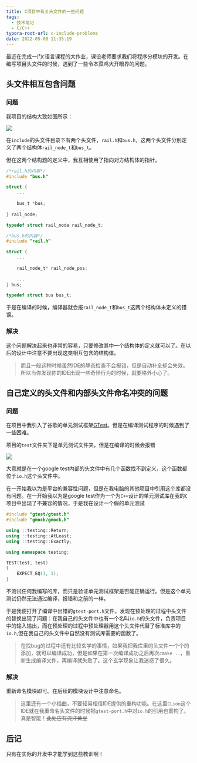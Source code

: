 ```yaml
---
title: C项目中有关头文件的一些问题
tags:
  - 技术笔记
  - C/C++
typora-root-url: c-include-problems
date: 2022-05-08 11:35:19
---
```


最近在完成一门`C`语言课程的大作业，课设老师要求我们将程序分模块的开发。在编写项目头文件的时候，遇到了一些令本菜鸡大开眼界的问题。

<!--more-->

## 头文件相互包含问题

### 问题

我项目的结构大致如图所示：

![](1.png)

在`include`的头文件目录下有两个头文件，`rail.h`和`bus.h`，这两个头文件分别定义了两个结构体`rail_node_t`和`bus_t`。

但在这两个结构题的定义中，我互相使用了指向对方结构体的指针。

```C
/*rail.h的内容*/
#include "bus.h"

struct {
    ...
    
    bus_t *bus;
    ...
} rail_node;

typedef struct rail_node rail_node_t;
```

```C
/*bus.h的内容*/
#include "rail.h"

struct {
    ...
    
    rail_node_t* rail_node_pos;
	
	...
} bus;

typedef struct bus bus_t;
```

于是在编译的时候，编译器就会报`rail_node_t`和`bus_t`这两个结构体未定义的错误。

### 解决

这个问题解决起来也非常的容易，只要修改其中一个结构体的定义就可以了。在以后的设计中注意不要出现这类相互包含的结构体。

> 而且一般这种时候虽然IDE的静态检查不会报错，但是自动补全却会失效。所以当你发现你的IDE出现一些奇怪行为的时候，就要格外小心了。

## 自己定义的头文件和内部头文件命名冲突的问题

### 问题

在项目中我引入了谷歌的单元测试框架[GTest](https://github.com/google/googletest)。但是在编译测试程序的时候遇到了一些困难。

项目的`test`文件夹下是单元测试文件夹，但是在编译的时候会报错

![](2.png)

大意就是在一个google test内部的头文件中有几个函数找不到定义，这个函数都位于`io.h`这个头文件中。

在一开始我以为是平台的兼容性问题，但是在我电脑的其他项目中引用这个库都没有问题。在一开始我以为是google test作为一个为`C++`设计的单元测试库在我的`C`项目中出现了不兼容的情况，于是我在设计一个假的单元测试

```C++
#include "gtest/gtest.h"
#include "gmock/gmock.h"

using ::testing::Return;
using ::testing::AtLeast;
using ::testing::Exactly;

using namespace testing;

TEST(test, test)
{
    EXPECT_EQ(1, 1);
}
```

不测试任何我编写的库，而只是验证单元测试框架是否能正确运行。但是这个单元测试仍然无法通过编译，报错和之前的一样。

于是我便打开了编译中出错的`gtest-port.h`文件，发现在预处理的过程中头文件的替换出现了问题：在我自己的头文件中也有一个名叫`io.h`的头文件，负责项目中的输入输出，而在预处理的过程中预处理器用这个头文件代替了标准库中的`io.h`,但在我自己的头文件中自然没有测试库需要的函数了。

> 在找bug的过程中还有比较玄学的事情，如果我把我库里的头文件一个个的添加，就可以编译成功，但是如果在第一次编译成功之后再次`cmake ..`，重新生成编译文件，再编译就失败了。这个玄学现象让我迷惑了很久。

### 解决

重新命名模块即可。在后续的模块设计中注意命名。

> 这里还有一个小插曲，不要轻易相信IDE提供的重构功能。在这里`CLion`这个IDE就在我重命名头文件的时候把`gtest-port.h`中对`io.h`的引用也重构了。真是智能！~~此处应有流汗黄豆~~

## 后记

只有在实际的开发中才能学到这些教训啊！
